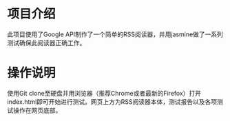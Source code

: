 # 项目介绍

此项目使用了Google API制作了一个简单的RSS阅读器，并用jasmine做了一系列测试确保此阅读器正确工作。

# 操作说明

使用Git clone至硬盘并用浏览器（推荐Chrome或者最新的Firefox）打开index.html即可开始进行测试。网页上方为RSS阅读器本体，测试报告以及各项测试操作在网页底部。